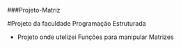 ###Projeto-Matriz

#Projeto da faculdade Programação Estruturada
- Projeto onde utelizei Funções para manipular Matrizes
